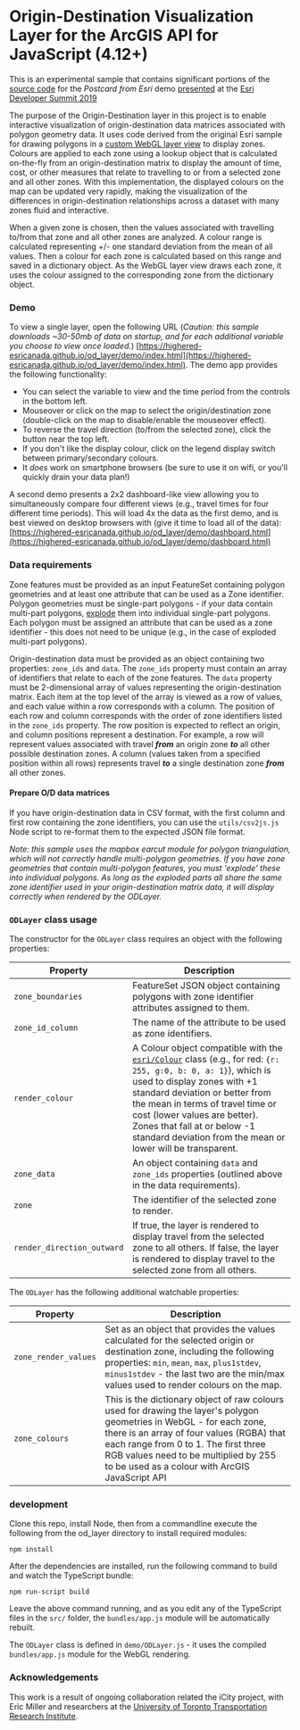 # Origin-Destination Visualization Layer for the ArcGIS API for JavaScript (4.12+)

This is an experimental sample that contains significant portions of the [source code](https://github.com/damix911/ds-demo-2019) for the *Postcard from Esri* demo [presented](https://www.esri.com/en-us/about/events/devsummit/agenda/agenda) at the [Esri Developer Summit 2019](https://www.esri.com/en-us/about/events/devsummit/overview)

The purpose of the Origin-Destination layer in this project is to enable interactive visualization of origin-destination data matrices associated with polygon geometry data.  It uses code derived from the original Esri sample for drawing polygons in a [custom WebGL layer view](https://developers.arcgis.com/javascript/latest/sample-code/custom-gl-visuals/index.html) to display zones.  Colours are applied to each zone using a lookup object that is calculated on-the-fly from an origin-destination matrix to display the amount of time, cost, or other measures that relate to travelling to or from a selected zone and all other zones.  With this implementation, the displayed colours on the map can be updated very rapidly, making the visualization of the differences in origin-destination relationships across a dataset with many zones fluid and interactive.

When a given zone is chosen, then the values associated with travelling to/from that zone and all other zones are analyzed.  A colour range is calculated representing +/- one standard deviation from the mean of all values.  Then a colour for each zone is calculated based on this range and saved in a dictionary object.  As the WebGL layer view draws each zone, it uses the colour assigned to the corresponding zone from the dictionary object.

### Demo

To view a single layer, open the following URL (*Caution: this sample downloads ~30-50mb of data on startup, and for each additional variable you choose to view once loaded.*) [https://highered-esricanada.github.io/od_layer/demo/index.html](https://highered-esricanada.github.io/od_layer/demo/index.html).  The demo app provides the following functionality:

* You can select the variable to view and the time period from the controls in the bottom left.  
* Mouseover or click on the map to select the origin/destination zone (double-click on the map to disable/enable the mouseover effect).
* To reverse the travel direction (to/from the selected zone), click the button near the top left.
* If you don't like the display colour, click on the legend display switch between primary/secondary colours.
* It *does* work on smartphone browsers (be sure to use it on wifi, or you'll quickly drain your data plan!)

A second demo presents a 2x2 dashboard-like view allowing you to simultaneously compare four different views (e.g., travel times for four different time periods).  This will load 4x the data as the first demo, and is best viewed on desktop browsers with (give it time to load all of the data): [https://highered-esricanada.github.io/od_layer/demo/dashboard.html](https://highered-esricanada.github.io/od_layer/demo/dashboard.html)

### Data requirements

Zone features must be provided as an input FeatureSet containing polygon geometries and at least one attribute that can be used as a Zone identifier.  Polygon geometries must be single-part polygons - if your data contain multi-part polygons, [explode](https://pro.arcgis.com/en/pro-app/help/editing/explode-a-multipart-feature.htm) them into individual single-part polygons.  Each polygon must be assigned an attribute that can be used as a zone identifier - this does not need to be unique (e.g., in the case of exploded multi-part polygons).

Origin-destination data must be provided as an object containing two properties: `zone_ids` and `data`.  The `zone_ids` property must contain an array of identifiers that relate to each of the zone features.  The `data` property must be 2-dimensional array of values representing the origin-destination matrix.  Each item at the top level of the array is viewed as a row of values, and each value within a row corresponds with a column.  The position of each row and column corresponds with the order of zone identifiers listed in the `zone_ids` property.  The row position is expected to reflect an origin, and column positions represent a destination.  For example, a row will represent values associated with travel ***from*** an origin zone ***to*** all other possible destination zones.  A column (values taken from a specified position within all rows) represents travel ***to*** a single destination zone ***from*** all other zones.

#### Prepare O/D data matrices

If you have origin-destination data in CSV format, with the first column and first row containing the zone identifiers, you can use the `utils/csv2js.js` Node script to re-format them to the expected JSON file format.

*Note: this sample uses the mapbox earcut module for polygon triangulation, which will not correctly handle multi-polygon geometries.  If you have zone geometries that contain multi-polygon features, you must 'explode' these into individual polygons.  As long as the exploded parts all share the same zone identifier used in your origin-destination matrix data, it will display correctly when rendered by the ODLayer.*

### `ODLayer` class usage

The constructor for the `ODLayer` class requires an object with the following properties:

| Property | Description |
| --- | --- |
| `zone_boundaries` |  FeatureSet JSON object containing polygons with zone identifier attributes  assigned to them. |
| `zone_id_column` | The name of the attribute to be used as zone identifiers. |
| `render_colour` | A Colour object compatible with the [`esri/Colour`](https://developers.arcgis.com/javascript/latest/api-reference/esri-Color.html) class (e.g., for red: `{r: 255, g:0, b: 0, a: 1}`), which is used to display zones with +1 standard deviation or better from the mean in terms of travel time or cost (lower values are better).  Zones that fall at or below -1 standard deviation from the mean or lower will be transparent. |
| `zone_data` | An object containing `data` and `zone_ids` properties (outlined above in the data requirements). |
| `zone` | The identifier of the selected zone to render. |
| `render_direction_outward` | If true, the layer is rendered to display travel from the selected zone to all others.  If false, the layer is rendered to display travel to the selected zone from all others. |

The `ODLayer` has the following additional watchable properties:

| Property | Description |
| --- | --- |
| `zone_render_values` | Set as an object that provides the values calculated for the selected origin or destination zone, including the following properties: `min`, `mean`, `max`, `plus1stdev`, `minus1stdev` - the last two are the min/max values used to render colours on the map. |
| `zone_colours` | This is the dictionary object of raw colours used for drawing the layer's polygon geometries in WebGL - for each zone, there is an array of four values (RGBA) that each range from 0 to 1.  The first three RGB values need to be multiplied by 255 to be used as a colour with ArcGIS JavaScript API |

### development

Clone this repo, install Node, then from a commandline execute the following from the od_layer directory to install required modules:

`npm install`

After the dependencies are installed, run the following command to build and watch the TypeScript bundle:

`npm run-script build`

Leave the above command running, and as you edit any of the TypeScript files in the `src/` folder, the `bundles/app.js` module will be automatically rebuilt.

The `ODLayer` class is defined in `demo/ODLayer.js` - it uses the compiled `bundles/app.js` module for the WebGL rendering.

### Acknowledgements

This work is a result of ongoing collaboration related the iCity project, with Eric Miller and researchers at the [University of Toronto Transportation Research Institute](https://uttri.utoronto.ca/).
